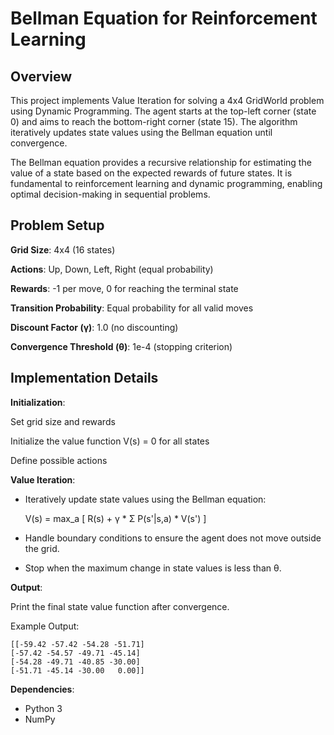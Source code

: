 # Bellman Equation for Reinforcement Learning

## Overview

This project implements Value Iteration for solving a 4x4 GridWorld problem using Dynamic Programming. The agent starts at the top-left corner (state 0) and aims to reach the bottom-right corner (state 15). The algorithm iteratively updates state values using the Bellman equation until convergence.

The Bellman equation provides a recursive relationship for estimating the value of a state based on the expected rewards of future states. It is fundamental to reinforcement learning and dynamic programming, enabling optimal decision-making in sequential problems.

## Problem Setup

**Grid Size**: 4x4 (16 states)

**Actions**: Up, Down, Left, Right (equal probability)

**Rewards**: -1 per move, 0 for reaching the terminal state

**Transition Probability**: Equal probability for all valid moves

**Discount Factor (γ)**: 1.0 (no discounting)

**Convergence Threshold (θ)**: 1e-4 (stopping criterion)

## Implementation Details

**Initialization**:

Set grid size and rewards

Initialize the value function V(s) = 0 for all states

Define possible actions

**Value Iteration**:

- Iteratively update state values using the Bellman equation:
  
    V(s) = max_a [ R(s) + γ * Σ P(s'|s,a) * V(s') ]

- Handle boundary conditions to ensure the agent does not move outside the grid.

- Stop when the maximum change in state values is less than θ.

**Output**:

Print the final state value function after convergence.

Example Output:

    [[-59.42 -57.42 -54.28 -51.71]
    [-57.42 -54.57 -49.71 -45.14]
    [-54.28 -49.71 -40.85 -30.00]
    [-51.71 -45.14 -30.00   0.00]]


**Dependencies**:

- Python 3
- NumPy